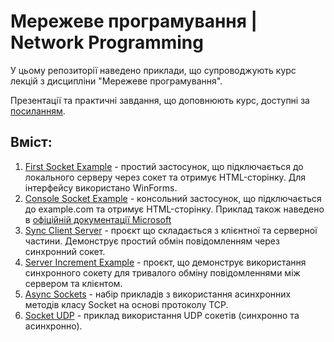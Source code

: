 # Мережеве програмування | Network Programming

У цьому репозиторії наведено приклади, що супроводжують курс лекцій з дисципліни "Мережеве програмування".

Презентації та практичні завдання, що доповнюють курс, доступні за [посиланням](https://drive.google.com/drive/folders/16RsSMFCfjt8XQj9uQrPuGY05gt07BHzX?usp=sharing).

## Вміст:
1. [First Socket Example](https://github.com/bekker-volodymyr/NetworkProgramming/tree/main/FirstSocketExample) - простий застосунок, що підключається до локального серверу через сокет та отримує HTML-сторінку. Для інтерфейсу використано WinForms.
2. [Console Socket Example](https://github.com/bekker-volodymyr/NetworkProgramming/tree/main/ConsoleSocketExample) - консольний застосунок, що підключається до example.com та отримує HTML-сторінку. Приклад також наведено в [офіційній документації Microsoft](https://learn.microsoft.com/uk-ua/dotnet/api/system.net.sockets.socket?view=net-9.0&viewFallbackFrom=net-8.0%3Fns-enrollment-type%3Dcollection&ns-enrollment-id=ewj8uot4r32r0k)
3. [Sync Client Server](https://github.com/bekker-volodymyr/NetworkProgramming/tree/main/SyncClientServer) - проєкт що складається з клієнтної та серверної частини. Демонструє простий обмін повідомленням через синхронний сокет.
4. [Server Increment Example](https://github.com/bekker-volodymyr/NetworkProgramming/tree/main/ServerIncrementExample) - проєкт, що демонструє використання синхронного сокету для тривалого обміну повідомленнями між сервером та клієнтом.
5. [Async Sockets](https://github.com/bekker-volodymyr/NetworkProgramming/tree/main/AsyncSockets) - набір прикладів з використання асинхронних методів класу Socket на основі протоколу TCP.
6. [Socket UDP](https://github.com/bekker-volodymyr/NetworkProgramming/tree/main/SocketUdp) - приклад використання UDP сокетів (синхронно та асинхронно).
